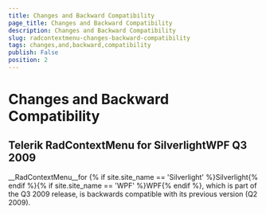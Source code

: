 ```yaml
---
title: Changes and Backward Compatibility
page_title: Changes and Backward Compatibility
description: Changes and Backward Compatibility
slug: radcontextmenu-changes-backward-compatibility
tags: changes,and,backward,compatibility
publish: False
position: 2
---
```


# Changes and Backward Compatibility



## Telerik RadContextMenu for SilverlightWPF Q3 2009 

__RadContextMenu__for {% if site.site_name == 'Silverlight' %}Silverlight{% endif %}{% if site.site_name == 'WPF' %}WPF{% endif %}, which is part of the Q3 2009 release, is backwards compatible with its previous version (Q2 2009).
